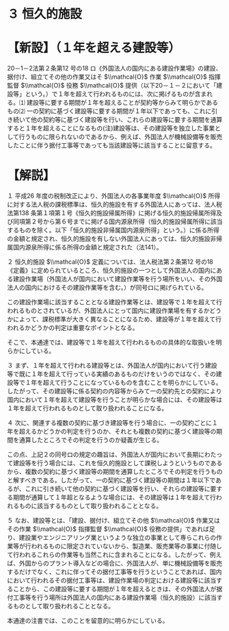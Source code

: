 # ３ 恒久的施設

# 【新設】（１年を超える建設等）

20－1－2法第２条第12 号の18 ロ《外国法人の国内にある建設作業場》の建設、据付け、組立てその他の作業又はそ $\\mathcal{O}$ 作業 $\\mathcal{O}$ 指揮監督 $\\mathcal{O}$ 役務 $\\mathcal{O}$ 提供（以下20－１－２において「建設等」という。）で１年を超えて行われるものには、次に掲げるものが含まれる。⑴ 建設等に要する期間が１年を超えることが契約等からみて明らかであるもの⑵ 一の契約に基づく建設等に要する期間が１年以下であっても、これに引き続いて他の契約等に基づく建設等を行い、これらの建設等に要する期間を通算すると１年を超えることになるもの(注)建設等は、その建設等を独立した事業として行うものに限られないのであるから、例えば、外国法人が機械設備等を販売したことに伴う据付工事等であっても当該建設等に該当することに留意する。

# 【解説】

１ 平成26 年度の税制改正により、外国法人の各事業年度 $\\mathcal{O}$ 所得に対する法人税の課税標準は、恒久的施設を有する外国法人にあっては、法人税法第138 条第１項第１号《恒久的施設帰属所得》に掲げる恒久的施設帰属所得及び同項第２号から第６号までに掲げる国内源泉所得（恒久的施設帰属所得に該当するものを除く。以下「恒久的施設非帰属国内源泉所得」という。）に係る所得の金額と規定され、恒久的施設を有しない外国法人にあっては、恒久的施設非帰属国内源泉所得に係る所得の金額と規定された（法141）。

２ 恒久的施設 $\\mathcal{O}$ 定義については、法人税法第２条第12 号の18《定義》に定められているところ、恒久的施設の一つとして外国法人の国内にある建設作業場（外国法人が国内において建設作業等を行う場所をいい、その外国法人の国内におけるその建設作業等を含む。）が同号ロに掲げられている。

この建設作業場に該当することとなる建設作業等とは、建設等で１年を超えて行われるものとされているが、外国法人にとって国内に建設作業場を有するかどうかによって、課税標準が大きく異なることになるため、建設等が１年を超えて行われるかどうかの判定は重要なポイントとなる。

そこで、本通達では、建設等で１年を超えて行われるものの具体的な取扱いを明らかにしている。

３ まず、１年を超えて行われる建設等とは、外国法人が国内において行う建設等で既に１年を超えて行っている実績のあるものだけをいうのではなく、その建設等で１年を超えて行うことになっているものを含むことを明らかにしている。したがって、その建設等に係る契約の内容等からみて一の契約先との契約により国内において１年を超えて建設等を行うことが明らかな場合には、その建設等は１年を超えて行われるものとして取り扱われることになる。

４ 次に、関連する複数の契約に基づき建設等を行う場合に、一の契約ごとに１年を超えるかどうかの判定を行うのか、それとも複数の契約に基づく建設等の期間を通算したところでその判定を行うのか疑義が生じる。

この点、上記２の同号ロの規定の趣旨は、外国法人が国内において長期にわたって建設等を行う場合には、これを恒久的施設として課税しようというものであるから、複数の契約に基づく建設等の期間を通算したところでその判定を行うものと解すべきである。したがって、一の契約に基づく建設等の期間は１年以下であるが、これに引き続いて他の契約に基づく建設等を行い、それらの建設等に要する期間が通算して１年超となるような場合には、その建設等は１年を超えて行われるものに該当するものとして取り扱われることとなる。

５ なお、建設等とは、「建設、据付け、組立てその他 $\\mathcal{O}$ 作業又はその作業 $\\mathcal{O}$ 指揮監督 $\\mathcal{O}$ 役務の提供」であれば足り、建設業やエンジニアリング業というような独立の事業として専らこれらの作業等が行われるものに限定されていないから、製造業、販売業等の事業に付随して行われるこれらの作業等も当然これに含まれることになる。したがって、例えば、外国からのプラント導入などの場合に、外国法人が、単に機械設備等を販売するだけでなく、これに伴ってその据付工事等を行うということであれば、国内において行われるその据付工事等は、建設作業場の判定における建設等に該当することから、この建設等に要する期間が１年を超えるときは、その外国法人が据付工事等を行う場所は外国法人の国内にある建設作業場（恒久的施設）に該当するものとして取り扱われることとなる。

本通達の注書では、このことを留意的に明らかにしている。